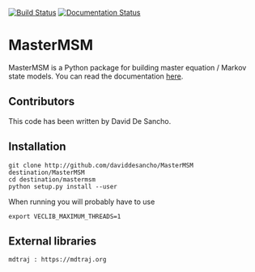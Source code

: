 [![Build Status](https://travis-ci.org/daviddesancho/MasterMSM.svg?branch=develop)](https://travis-ci.org/daviddesancho/MasterMSM)
[![Documentation Status](https://readthedocs.org/projects/mastermsm/badge/?version=develop)](https://mastermsm.readthedocs.io/en/develop/?badge=develop)


MasterMSM
=======
MasterMSM is a Python package for building master equation / Markov state models.
You can read the documentation [here](http://daviddesancho.github.io/MasterMSM).

Contributors
------------
This code has been written by David De Sancho.

Installation
------------
    git clone http://github.com/daviddesancho/MasterMSM destination/MasterMSM
    cd destination/mastermsm
    python setup.py install --user

When running you will probably have to use

    export VECLIB_MAXIMUM_THREADS=1

External libraries
------------------
    mdtraj : https://mdtraj.org
